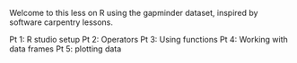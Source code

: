 
Welcome to this less on R using the gapminder dataset, inspired by software carpentry lessons.

Pt 1: R studio setup
Pt 2: Operators
Pt 3: Using functions
Pt 4: Working with data frames
Pt 5: plotting data

